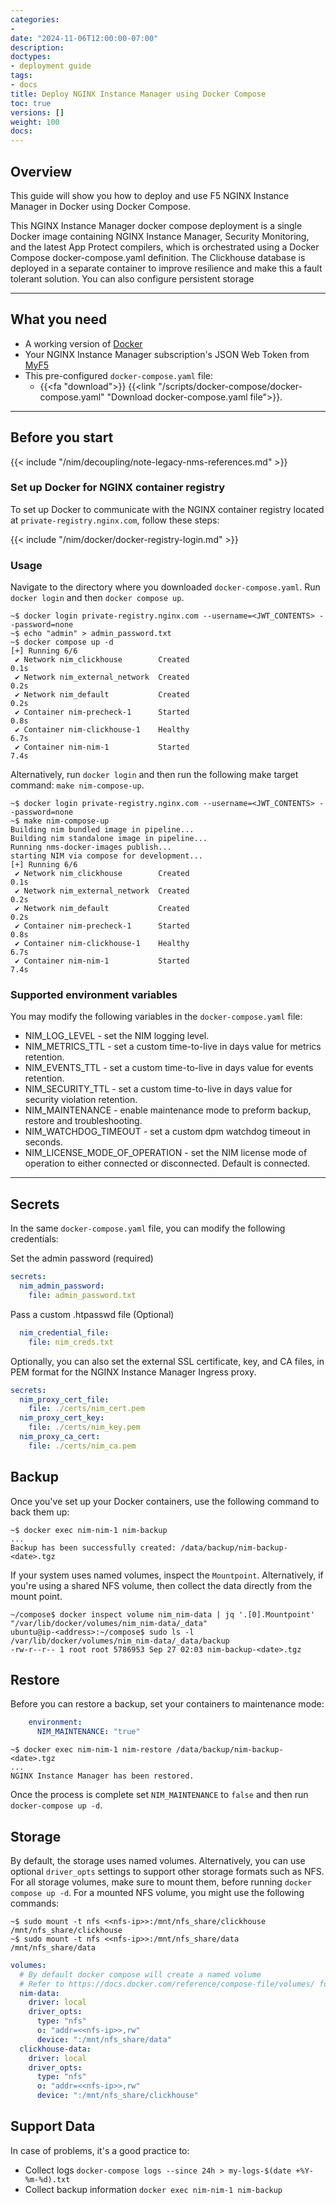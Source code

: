 ```yaml
---
categories:
- 
date: "2024-11-06T12:00:00-07:00"
description: 
doctypes:
- deployment guide
tags:
- docs
title: Deploy NGINX Instance Manager using Docker Compose
toc: true
versions: []
weight: 100
docs:
---
```



## Overview

This guide will show you how to deploy and use F5 NGINX Instance Manager in Docker using Docker Compose. 

This NGINX Instance Manager docker compose deployment is a single Docker image containing NGINX Instance Manager, Security Monitoring, and the latest App Protect compilers, which is orchestrated using a Docker Compose docker-compose.yaml definition. 
The Clickhouse database is deployed in a separate container to improve resilience and make this a fault tolerant solution. You can also configure persistent storage

---

## What you need

- A working version of [Docker](https://docs.docker.com/get-docker/)
- Your NGINX Instance Manager subscription's JSON Web Token from [MyF5](https://my.f5.com/manage/s/subscriptions)
- This pre-configured `docker-compose.yaml` file:
  - {{<fa "download">}} {{<link "/scripts/docker-compose/docker-compose.yaml" "Download docker-compose.yaml file">}}.
  
---

## Before you start

{{< include "/nim/decoupling/note-legacy-nms-references.md" >}}

### Set up Docker for NGINX container registry

To set up Docker to communicate with the NGINX container registry located at `private-registry.nginx.com`, follow these steps:

{{< include "/nim/docker/docker-registry-login.md" >}}

### Usage 

Navigate to the directory where you downloaded `docker-compose.yaml`.  Run `docker login` and then `docker compose up`.

```shell
~$ docker login private-registry.nginx.com --username=<JWT_CONTENTS> --password=none
~$ echo "admin" > admin_password.txt
~$ docker compose up -d
[+] Running 6/6
 ✔ Network nim_clickhouse        Created                                                                                           0.1s
 ✔ Network nim_external_network  Created                                                                                           0.2s
 ✔ Network nim_default           Created                                                                                           0.2s
 ✔ Container nim-precheck-1      Started                                                                                           0.8s
 ✔ Container nim-clickhouse-1    Healthy                                                                                           6.7s
 ✔ Container nim-nim-1           Started                                                                                           7.4s
```

Alternatively, run `docker login` and then run the following make target command: `make nim-compose-up`.

```shell
~$ docker login private-registry.nginx.com --username=<JWT_CONTENTS> --password=none
~$ make nim-compose-up
Building nim bundled image in pipeline...
Building nim standalone image in pipeline...
Running nms-docker-images publish...
starting NIM via compose for development...
[+] Running 6/6
 ✔ Network nim_clickhouse        Created                                                                                           0.1s
 ✔ Network nim_external_network  Created                                                                                           0.2s
 ✔ Network nim_default           Created                                                                                           0.2s
 ✔ Container nim-precheck-1      Started                                                                                           0.8s
 ✔ Container nim-clickhouse-1    Healthy                                                                                           6.7s
 ✔ Container nim-nim-1           Started                                                                                           7.4s
```


### Supported environment variables

You may modify the following variables in the `docker-compose.yaml` file:

- NIM_LOG_LEVEL - set the NIM logging level.
- NIM_METRICS_TTL - set a custom time-to-live in days value for metrics retention.
- NIM_EVENTS_TTL -  set a custom time-to-live in days value for events retention.
- NIM_SECURITY_TTL -  set a custom time-to-live in days value for security violation retention.
- NIM_MAINTENANCE - enable maintenance mode to preform backup, restore and troubleshooting.
- NIM_WATCHDOG_TIMEOUT - set a custom dpm watchdog timeout in seconds.
- NIM_LICENSE_MODE_OF_OPERATION - set the NIM license mode of operation to either connected or disconnected. Default is connected.

---

## Secrets

In the same `docker-compose.yaml` file, you can modify the following credentials:

Set the admin password (required)
```yaml
secrets:
  nim_admin_password:
    file: admin_password.txt
```
Pass a custom .htpasswd file (Optional)
```yaml
  nim_credential_file:
    file: nim_creds.txt
```

Optionally, you can also set the external SSL certificate, key, and CA files, in PEM format for the NGINX Instance Manager Ingress proxy.

```yaml
secrets:
  nim_proxy_cert_file:
    file: ./certs/nim_cert.pem
  nim_proxy_cert_key:
    file: ./certs/nim_key.pem
  nim_proxy_ca_cert:
    file: ./certs/nim_ca.pem
```

## Backup 

Once you've set up your Docker containers, use the following command to back them up:

```shell
~$ docker exec nim-nim-1 nim-backup
...
Backup has been successfully created: /data/backup/nim-backup-<date>.tgz
```

If your system uses named volumes, inspect the `Mountpoint`. Alternatively, if you're using a shared NFS volume, then collect the data directly from the mount point.


```shell
~/compose$ docker inspect volume nim_nim-data | jq '.[0].Mountpoint'
"/var/lib/docker/volumes/nim_nim-data/_data"
ubuntu@ip-<address>:~/compose$ sudo ls -l /var/lib/docker/volumes/nim_nim-data/_data/backup
-rw-r--r-- 1 root root 5786953 Sep 27 02:03 nim-backup-<date>.tgz
```

## Restore 

Before you can restore a backup, set your containers to maintenance mode:

```yaml
    environment:
      NIM_MAINTENANCE: "true"
```
```shell
~$ docker exec nim-nim-1 nim-restore /data/backup/nim-backup-<date>.tgz
...
NGINX Instance Manager has been restored.
```
Once the process is complete set `NIM_MAINTENANCE` to `false` and then run `docker-compose up -d`.

## Storage

By default, the storage uses named volumes. Alternatively, you can use optional `driver_opts` settings to support other storage formats such as NFS.
For all storage volumes, make sure to mount them, before running `docker compose up -d`. For a mounted NFS volume, you might use the following commands:

```shell
~$ sudo mount -t nfs <<nfs-ip>>:/mnt/nfs_share/clickhouse /mnt/nfs_share/clickhouse
~$ sudo mount -t nfs <<nfs-ip>>:/mnt/nfs_share/data /mnt/nfs_share/data
```

```yaml
volumes:
  # By default docker compose will create a named volume 
  # Refer to https://docs.docker.com/reference/compose-file/volumes/ for additional storage options such as NFS 
  nim-data:
    driver: local
    driver_opts:
      type: "nfs"
      o: "addr=<<nfs-ip>>,rw"
      device: ":/mnt/nfs_share/data"
  clickhouse-data:
    driver: local
    driver_opts:
      type: "nfs"
      o: "addr=<<nfs-ip>>,rw"
      device: ":/mnt/nfs_share/clickhouse"
```

## Support Data 

In case of problems, it's a good practice to:

* Collect logs `docker-compose logs --since 24h > my-logs-$(date +%Y-%m-%d).txt`
* Collect backup information `docker exec nim-nim-1 nim-backup`
